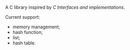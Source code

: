 A C library inspired by _C Interfaces and implementations_.

Current support:

- memory management;
- hash function;
- list;
- hash table.

